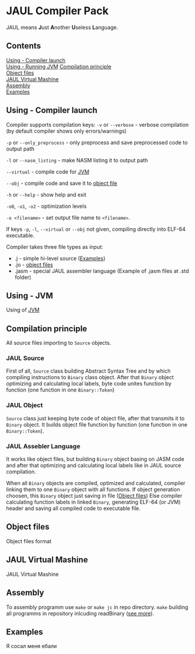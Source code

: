 # JAUL Compiler Pack

JAUL means **J**ust **A**nother **U**seless **L**anguage.

## Contents

[Using - Compiler launch](#jc_usage)  
[Using - Running JVM](#jvm_usage)
[Compilation principle](#principle)  
[Object files](#object)  
[JAUL Virtual Mashine](#jvm)  
[Assembly](#assembly)  
[Examples](#examples)  


<a name="jc_usage"><h2>Using - Compiler launch</h2></a>

Compiler supports compilation keys:
`-v` or `--verbose` - verbose compilation (by default compiler shows only errors/warnings)

`-p` or `--only_preprocess` - only preprocess and save preprocessed code to output path

`-l` or `--nasm_listing` - make NASM listing it to output path

`--virtual` - compile code for [JVM](#jvm)

`--obj` - compile code and save it to [object file](#object)

`-h` or `--help` - show help and exit

`-o0`, `-o1`, `-o2` - optimization levels

`-o <filename>` - set output file name to `<filename>`.

If keys `-p`, `-l`, `--virtual` or `--obj` not given, compiling directly into ELF-64 executable.

Compiler takes three file types as input:
* .j - simple hi-level source ([Examples](#examples))
* .jo - [object files](#object)
* .jasm - special JAUL assembler language (Example of .jasm files at .std folder)


<a name="jvm_usage"><h2>Using - JVM</h2></a>

Using of [JVM](#jvm)


<a name="principle"><h2>Compilation principle</h2></a>

All source files importing to `Source` objects.

### JAUL Source
First of all, `Source` class building Abstract Syntax Tree and by which compiling instructions to `Binary` class object. 
After that `Binary` object optimizing and calculating local labels, byte code unites function by function 
(one function in one `Binary::Token`)

### JAUL Object
`Source` class just keeping byte code of object file, after that transmits it to `Binary` object. 
It builds object file function by function (one function in one `Binary::Token`).

### JAUL Assebler Language
It works like object files, but building `Binary` object basing on JASM code 
and after that optimizing and calculating local labels like in JAUL source compilation.

When all `Binary` objects are compiled, optimized and calculated, compiler linking them to one `Binary` object with all functions.
If object generation choosen, this `Binary` object just saving in file ([Object files](#object))
Else compiler calculating function labels in linked `Binary`, generating ELF-64 (or JVM) header and
saving all compiled code to executable file.


<a name="object"><h2>Object files</h2></a>

Object files format

<a name="jvm"><h2>JAUL Virtual Mashine</h2></a>

JAUL Virtual Mashine

<a name="assembly"><h2>Assembly</h2></a>

To assembly programm use `make` or `make jc` in repo directory. 
`make` building all programms in repository inlcuding readBinary ([see more](/Accessory/README.md)).


<a name="examples"><h2>Examples</h2></a>

Я сосал меня ебали



